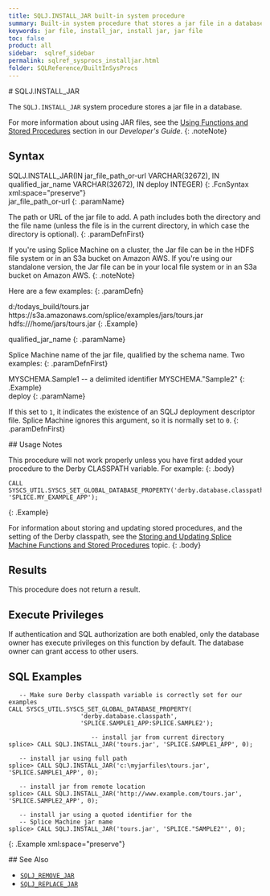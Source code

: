 ```yaml
---
title: SQLJ.INSTALL_JAR built-in system procedure
summary: Built-in system procedure that stores a jar file in a database.
keywords: jar file, install_jar, install jar, jar file
toc: false
product: all
sidebar:  sqlref_sidebar
permalink: sqlref_sysprocs_installjar.html
folder: SQLReference/BuiltInSysProcs
---
```

<section>
<div class="TopicContent" data-swiftype-index="true" markdown="1">
# SQLJ.INSTALL_JAR

The `SQLJ.INSTALL_JAR` system procedure stores a jar file in a database.

For more information about using JAR files, see the [Using Functions and
Stored Procedures](developers_fcnsandprocs_intro.html) section in our
*Developer's Guide*.
{: .noteNote}

## Syntax

<div class="fcnWrapperWide" markdown="1">
    SQLJ.INSTALL_JAR(IN jar_file_path_or-url VARCHAR(32672),
                     IN qualified_jar_name VARCHAR(32672),
                     IN deploy INTEGER)
{: .FcnSyntax xml:space="preserve"}

</div>
<div class="paramList" markdown="1">
jar_file_path_or-url
{: .paramName}

The path or URL of the jar file to add. A path includes both the
directory and the file name (unless the file is in the current
directory, in which case the directory is optional).
{: .paramDefnFirst}

If you're using Splice Machine on a cluster, the Jar file can be in the HDFS file system or in an S3a bucket on Amazon AWS.
If you're using our standalone version, the Jar file can be in your local file system or in an S3a bucket on Amazon AWS.
{: .noteNote}

Here are a few examples:
{: .paramDefn}
<div class="preWrapper" markdown="1">
    d:/todays_build/tours.jar
    https://s3a.amazonaws.com/splice/examples/jars/tours.jar
    hdfs:///home/jars/tours.jar
{: .Example}
</div>

qualified_jar_name
{: .paramName}

Splice Machine name of the jar file, qualified by the schema name. Two
examples:
{: .paramDefnFirst}

<div class="preWrapper" markdown="1">
    MYSCHEMA.Sample1
       -- a delimited identifier
    MYSCHEMA."Sample2"
{: .Example}

</div>
deploy
{: .paramName}

If this set to `1`, it indicates the existence of an SQLJ deployment
descriptor file. Splice Machine ignores this argument, so it is normally
set to `0`.
{: .paramDefnFirst}

</div>
## Usage Notes

This procedure will not work properly unless you have first added your
procedure to the Derby CLASSPATH variable. For example:
{: .body}

    CALL SYSCS_UTIL.SYSCS_SET_GLOBAL_DATABASE_PROPERTY('derby.database.classpath', 'SPLICE.MY_EXAMPLE_APP');
{: .Example}

For information about storing and updating stored procedures, and the
setting of the Derby classpath, see the [Storing and Updating Splice
Machine Functions and Stored
Procedures](developers_fcnsandprocs_storing.html) topic.
{: .body}

## Results

This procedure does not return a result.

## Execute Privileges

If authentication and SQL authorization are both enabled, only the
database owner has execute privileges on this function by default. The
database owner can grant access to other users.

## SQL Examples

<div class="preWrapperWide" markdown="1">

       -- Make sure Derby classpath variable is correctly set for our examples
    CALL SYSCS_UTIL.SYSCS_SET_GLOBAL_DATABASE_PROPERTY(
                        'derby.database.classpath',
                        'SPLICE.SAMPLE1_APP:SPLICE.SAMPLE2');

                           -- install jar from current directory
    splice> CALL SQLJ.INSTALL_JAR('tours.jar', 'SPLICE.SAMPLE1_APP', 0);

       -- install jar using full path
    splice> CALL SQLJ.INSTALL_JAR('c:\myjarfiles\tours.jar', 'SPLICE.SAMPLE1_APP', 0);

       -- install jar from remote location
    splice> CALL SQLJ.INSTALL_JAR('http://www.example.com/tours.jar', 'SPLICE.SAMPLE2_APP', 0);

       -- install jar using a quoted identifier for the
       -- Splice Machine jar name
    splice> CALL SQLJ.INSTALL_JAR('tours.jar', 'SPLICE."SAMPLE2"', 0);
{: .Example xml:space="preserve"}

</div>
## See Also

* [`SQLJ_REMOVE_JAR`](sqlref_sysprocs_removejar.html)
* [`SQLJ_REPLACE_JAR`](sqlref_sysprocs_replacejar.html)

</div>
</section>
